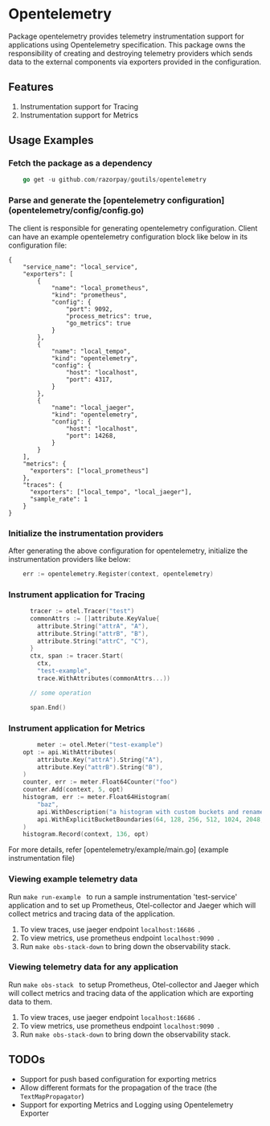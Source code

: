 # Opentelemetry
Package opentelemetry provides telemetry instrumentation support for applications
using Opentelemetry specification. This package owns the responsibility of
creating and destroying telemetry providers which sends data to the external
components via exporters provided in the configuration.

## Features
1. Instrumentation support for Tracing
2. Instrumentation support for Metrics

## Usage Examples

### Fetch the package as a dependency
```go
    go get -u github.com/razorpay/goutils/opentelemetry
```
### Parse and generate the [opentelemetry configuration] (opentelemetry/config/config.go)
The client is responsible for generating opentelemetry configuration. Client can have an example opentelemetry configuration
block like below in its configuration file:
```
{
    "service_name": "local_service",
    "exporters": [
        {
            "name": "local_prometheus",
            "kind": "prometheus",
            "config": {
                "port": 9092,
                "process_metrics": true,
                "go_metrics": true
            }
        },
        {
            "name": "local_tempo",
            "kind": "opentelemetry",
            "config": {
                "host": "localhost",
                "port": 4317,
            }
        },
        {
            "name": "local_jaeger",
            "kind": "opentelemetry",
            "config": {
                "host": "localhost",
                "port": 14268,
            }
        }
    ],
    "metrics": {
      "exporters": ["local_prometheus"]
    },
    "traces": {
      "exporters": ["local_tempo", "local_jaeger"],
      "sample_rate": 1
    }
}
```

### Initialize the instrumentation providers
After generating the above configuration for opentelemetry, initialize the instrumentation providers like below:
```go
    err := opentelemetry.Register(context, opentelemetry)
```

### Instrument application for Tracing
```go
      tracer := otel.Tracer("test")
      commonAttrs := []attribute.KeyValue{
        attribute.String("attrA", "A"),
        attribute.String("attrB", "B"),
        attribute.String("attrC", "C"),
      }
      ctx, span := tracer.Start(
        ctx,
        "test-example",
        trace.WithAttributes(commonAttrs...))

	  // some operation

      span.End()
```
### Instrument application for Metrics
```go
        meter := otel.Meter("test-example")
	opt := api.WithAttributes(
		attribute.Key("attrA").String("A"),
		attribute.Key("attrB").String("B"),
	)
	counter, err := meter.Float64Counter("foo")
	counter.Add(context, 5, opt)
	histogram, err := meter.Float64Histogram(
		"baz",
		api.WithDescription("a histogram with custom buckets and rename"),
		api.WithExplicitBucketBoundaries(64, 128, 256, 512, 1024, 2048, 4096),
	)
	histogram.Record(context, 136, opt)
```

For more details, refer [opentelemetry/example/main.go] (example instrumentation file)

### Viewing example telemetry data
Run ``` make run-example  ``` to run a sample instrumentation 'test-service' application and to set up Prometheus, Otel-collector and Jaeger which will collect metrics and tracing data
of the application.
1. To view traces, use jaeger endpoint ``` localhost:16686  ```.
2. To view metrics, use prometheus endpoint ``` localhost:9090  ```.
3. Run ``` make obs-stack-down ``` to bring down the observability stack.

### Viewing telemetry data for any application
Run ``` make obs-stack  ``` to setup Prometheus, Otel-collector and Jaeger which will collect metrics and tracing data
of the application which are exporting data to them.
1. To view traces, use jaeger endpoint ``` localhost:16686  ```.
2. To view metrics, use prometheus endpoint ``` localhost:9090  ```.
3. Run ``` make obs-stack-down ``` to bring down the observability stack.

## TODOs
- Support for push based configuration for exporting metrics
- Allow different formats for the propagation of the trace (the `TextMapPropagator`)
- Support for exporting Metrics and Logging using Opentelemetry Exporter

